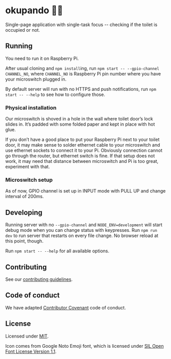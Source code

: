 okupando 🚽🐼
=============

Single-page application with single-task focus -- checking if the toilet
is occupied or not.


Running
-------

You need to run it on Raspberry Pi.

After usual cloning and `npm install`ing, run
`npm start -- --gpio-channel CHANNEL_NO`, where `CHANNEL_NO` is
Raspberry Pi pin number where you have your microswitch plugged in.

By default server will run with no HTTPS and push notifications,
run `npm start -- --help` to see how to configure those.

### Physical installation

Our microswitch is shoved in a hole in the wall where toilet door’s lock
slides in. It’s padded with some folded paper and kept in place with hot
glue.

If you don’t have a good place to put your Raspberry Pi next to your
toilet door, it may make sense to solder ethernet cable to your
microswitch and use ethernet sockets to connect it to your Pi.
Obviously connection cannot go through the router, but ethernet switch
is fine. If that setup does not work, it may need that distance between
microswitch and Pi is too great, experiment with that.

### Microswitch setup

As of now, GPIO channel is set up in INPUT mode with PULL UP and change
interval of 200ms.


Developing
----------

Running server with no `--gpio-channel` and `NODE_ENV=development` will
start debug mode when you can change status with keypresses.
Run `npm run dev` to run server that restarts on every file change.
No browser reload at this point, though.

Run `npm start -- --help` for all available options.


Contributing
------------

See our [contributing guidelines](./CONTRIBUTING.md).


Code of conduct
---------------

We have adapted [Contributor Covenant](./CODE_OF_CONDUCT.md) code of
conduct.


License
-------

Licensed under [MIT](./LICENSE).

Icon comes from Google Noto Emoji font, which is licensed under
[SIL Open Font License Version 1.1](./LICENSE-icon).
